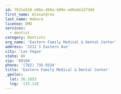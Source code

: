 ```yaml
---
id: 7831e528-e06e-466a-b09e-ad0ade1273dd
first_name: Alexandrea
last_name: Wabara
license: DMD
services:
  - dentist
category: Dentists
org_name: 'Eastern Family Medical & Dental Center'
address: '2212 S Eastern Ave'
city: 'Las Vegas'
state: NV
zip: '89104'
phone: '(702) 735-9334'
title: 'Eastern Family Medical & Dental Center'
_geoloc:
  lat: 36.1653
  lng: -115.116
---
```


